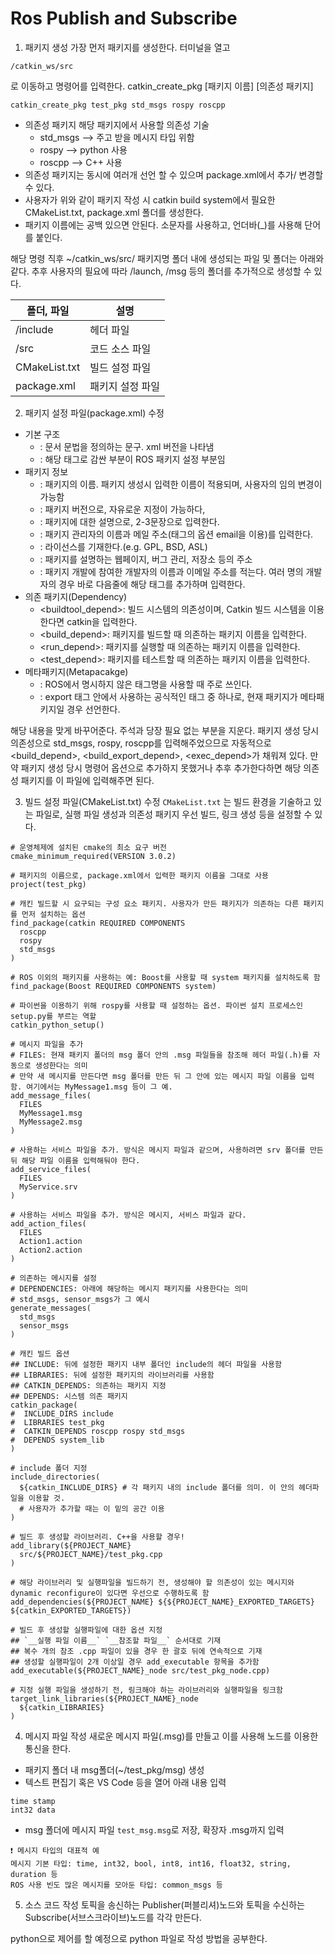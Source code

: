 # Ros Publish and Subscribe

1. 패키지 생성
가장 먼저 패키지를 생성한다.
터미널을 열고
```
/catkin_ws/src
``` 
로 이동하고 명령어를 입력한다. catkin_create_pkg [패키지 이름] [의존성 패키지]

```
catkin_create_pkg test_pkg std_msgs rospy roscpp
```

- 의존성 패키지 해당 패키지에서 사용할 의존성 기술
    - std_msgs --> 주고 받을 메시지 타입 위함
    - rospy --> python 사용
    - roscpp --> C++ 사용
- 의존성 패키지는 동시에 여러개 선언 할 수 있으며 package.xml에서 추가/ 변경할 수 있다.
- 사용자가 위와 같이 패키지 작성 시 catkin build system에서 필요한 CMakeList.txt, package.xml 폴더를 생성한다.
- 패키지 이름에는 공백 있으면 안된다. 소문자를 사용하고, 언더바(_)를 사용해 단어를 붙인다.

해당 명령 직후 ~/catkin_ws/src/ 패키지명 폴더 내에 생성되는 파일 및 폴더는 아래와 같다. 추후 사용자의 필요에 따라 /launch, /msg 등의 폴더를 추가적으로 생성할 수 있다.

|폴더, 파일|설명|
|-----------|---------|
|/include|헤더 파일|
|/src|코드 소스 파일|
|CMakeList.txt|빌드 설정 파일|
|package.xml|패키지 설정 파일|


2. 패키지 설정 파일(package.xml) 수정

- 기본 구조
    - <?xml>: 문서 문법을 정의하는 문구. xml 버전을 나타냄
    - <package>: 해당 태그로 감싼 부분이 ROS 패키지 설정 부분임
- 패키지 정보
    - <name>: 패키지의 이름. 패키지 생성시 입력한 이름이 적용되며, 사용자의 임의 변경이 가능함
    - <version>: 패키지 버전으로, 자유로운 지정이 가능하다,
    - <description>: 패키지에 대한 설명으로, 2-3문장으로 입력한다.
    - <maintainer>: 패키지 관리자의 이름과 메일 주소(태그의 옵션 email을 이용)를 입력한다.
    - <license>: 라이선스를 기재한다.(e.g. GPL, BSD, ASL)
    - <url>: 패키지를 설명하는 웹페이지, 버그 관리, 저장소 등의 주소
    - <author>: 패키지 개발에 참여한 개발자의 이름과 이메일 주소를 적는다. 여러 명의 개발자의 경우 바로 다음줄에 해당 태그를 추가하며 입력한다.
- 의존 패키지(Dependency)
    - <buildtool_depend>: 빌드 시스템의 의존성이며, Catkin 빌드 시스템을 이용한다면 catkin을 입력한다.
    - <build_depend>: 패키지를 빌드할 때 의존하는 패키지 이름을 입력한다.
    - <run_depend>: 패키지를 실행할 때 의존하는 패키지 이름을 입력한다.
    - <test_depend>: 패키지를 테스트할 때 의존하는 패키지 이름을 입력한다.
- 메타패키지(Metapacakge)
    - <export>: ROS에서 명시하지 않은 태그명을 사용할 때 주로 쓰인다.
    - <metapackage>: export 태그 안에서 사용하는 공식적인 태그 중 하나로, 현재 패키지가 메타패키지일 경우 선언한다.


해당 내용을 맞게 바꾸어준다. 주석과 당장 필요 없는 부분을 지운다. 패키지 생성 당시 의존성으로 std_msgs, rospy, roscpp를 입력해주었으므로 자동적으로 <build_depend>, <build_export_depend>, <exec_depend>가 채워져 있다. 만약 패키지 생성 당시 명령어 옵션으로 추가하지 못했거나 추후 추가한다하면 해당 의존성 패키지를 이 파일에 입력해주면 된다.


3. 빌드 설정 파일(CMakeList.txt) 수정
`CMakeList.txt` 는 빌드 환경을 기술하고 있는 파일로, 실행 파일 생성과 의존성 패키지 우선 빌드, 링크 생성 등을 설정할 수 있다.

```
# 운영체제에 설치된 cmake의 최소 요구 버전
cmake_minimum_required(VERSION 3.0.2)

# 패키지의 이름으로, package.xml에서 입력한 패키지 이름을 그대로 사용
project(test_pkg)

# 캐킨 빌드할 시 요구되는 구성 요소 패키지. 사용자가 만든 패키지가 의존하는 다른 패키지를 먼저 설치하는 옵션
find_package(catkin REQUIRED COMPONENTS
  roscpp
  rospy
  std_msgs
)

# ROS 이외의 패키지를 사용하는 예: Boost를 사용할 때 system 패키지를 설치하도록 함
find_package(Boost REQUIRED COMPONENTS system)

# 파이썬을 이용하기 위해 rospy를 사용할 때 설정하는 옵션. 파이썬 설치 프로세스인 setup.py를 부르는 역할
catkin_python_setup()

# 메시지 파일을 추가
# FILES: 현재 패키지 폴더의 msg 폴더 안의 .msg 파일들을 참조해 헤더 파일(.h)를 자동으로 생성한다는 의미
# 만약 새 메시지를 만든다면 msg 폴더를 만든 뒤 그 안에 있는 메시지 파일 이름을 입력함. 여기에서는 MyMessage1.msg 등이 그 예.
add_message_files(
  FILES 
  MyMessage1.msg
  MyMessage2.msg
)

# 사용하는 서비스 파일을 추가. 방식은 메시지 파일과 같으며, 사용하려면 srv 폴더를 만든 뒤 해당 파일 이름을 입력해둬야 한다.
add_service_files(
  FILES
  MyService.srv
)

# 사용하는 서비스 파일을 추가. 방식은 메시지, 서비스 파일과 같다.
add_action_files(
  FILES
  Action1.action
  Action2.action
)

# 의존하는 메시지를 설정
# DEPENDENCIES: 아래에 해당하는 메시지 패키지를 사용한다는 의미
# std_msgs, sensor_msgs가 그 예시
generate_messages(
  std_msgs 
  sensor_msgs
)

# 캐킨 빌드 옵션
## INCLUDE: 뒤에 설정한 패키지 내부 폴더인 include의 헤더 파일을 사용함
## LIBRARIES: 뒤에 설정한 패키지의 라이브러리를 사용함
## CATKIN_DEPENDS: 의존하는 패키지 지정
## DEPENDS: 시스템 의존 패키지
catkin_package(
#  INCLUDE_DIRS include
#  LIBRARIES test_pkg
#  CATKIN_DEPENDS roscpp rospy std_msgs
#  DEPENDS system_lib
)

# include 폴더 지정
include_directories(
  ${catkin_INCLUDE_DIRS} # 각 패키지 내의 include 폴더를 의미. 이 안의 헤더파일을 이용할 것. 
  # 사용자가 추가할 때는 이 밑의 공간 이용
)

# 빌드 후 생성할 라이브러리. C++을 사용할 경우!
add_library(${PROJECT_NAME}
  src/${PROJECT_NAME}/test_pkg.cpp
)

# 해당 라이브러리 및 실행파일을 빌드하기 전, 생성해야 할 의존성이 있는 메시지와 dynamic reconfigure이 있다면 우선으로 수행하도록 함
add_dependencies(${PROJECT_NAME} ${${PROJECT_NAME}_EXPORTED_TARGETS} ${catkin_EXPORTED_TARGETS})

# 빌드 후 생성할 실행파일에 대한 옵션 지정
## `__실행 파일 이름__` `__참조할 파일__` 순서대로 기재
## 복수 개의 참조 .cpp 파일이 있을 경우 한 괄호 뒤에 연속적으로 기재
## 생성할 실행파일이 2개 이상일 경우 add_executable 항목을 추가함
add_executable(${PROJECT_NAME}_node src/test_pkg_node.cpp)

# 지정 실행 파일을 생성하기 전, 링크해야 하는 라이브러리와 실행파일을 링크함
target_link_libraries(${PROJECT_NAME}_node
  ${catkin_LIBRARIES}
)
```

4. 메시지 파일 작성
새로운 메시지 파일(.msg)를 만들고 이를 사용해 노드를 이용한 통신을 한다. 
- 패키지 폴더 내 msg폴더(~/test_pkg/msg) 생성
- 텍스트 편집기 혹은 VS Code 등을 열어 아래 내용 입력

```
time stamp
int32 data
```

- msg 폴더에 메시지 파일 `test_msg.msg`로 저장, 확장자 .msg까지 입력

```
❗️ 메시지 타입의 대표적 예
메시지 기본 타입: time, int32, bool, int8, int16, float32, string, duration 등
ROS 사용 빈도 많은 메시지를 모아둔 타입: common_msgs 등
```

5. 소스 코드 작성
토픽을 송신하는 Publisher(퍼블리셔)노드와 토픽을 수신하는 Subscribe(서브스크라이브)노드를 각각 만든다.

python으로 제어를 할 예정으로 python 파일로 작성 방법을 공부한다.


